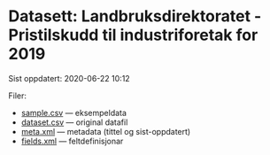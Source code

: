 # Datasett:     Landbruksdirektoratet - Pristilskudd til industriforetak for 2019
 Sist oppdatert: 2020-06-22 10:12

 Filer:
 - [sample.csv](sample.csv) — eksempeldata
 - [dataset.csv](dataset.csv) — original datafil
 - [meta.xml](meta.xml) — metadata (tittel og sist-oppdatert)
 - [fields.xml](fields.xml) — feltdefinisjonar

